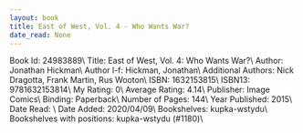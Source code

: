 ```yaml
---
layout: book
title: East of West, Vol. 4 - Who Wants War?
date_read: None
---
```


Book Id: 24983889\ 
Title: East of West, Vol. 4: Who Wants War?\ 
Author: Jonathan Hickman\ 
Author l-f: Hickman, Jonathan\ 
Additional Authors: Nick Dragotta, Frank Martin, Rus Wooton\ 
ISBN: 1632153815\ 
ISBN13: 9781632153814\ 
My Rating: 0\ 
Average Rating: 4.14\ 
Publisher: Image Comics\ 
Binding: Paperback\ 
Number of Pages: 144\ 
Year Published: 2015\ 
Date Read: \ 
Date Added: 2020/04/09\ 
Bookshelves: kupka-wstydu\ 
Bookshelves with positions: kupka-wstydu (#1180)\ 

